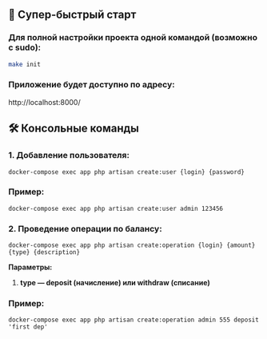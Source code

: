 ## 🚀 Супер-быстрый старт

### Для полной настройки проекта одной командой (возможно с sudo):

```bash 
make init
```

### Приложение будет доступно по адресу:
http://localhost:8000/

## 🛠 Консольные команды

### 1. Добавление пользователя:
    docker-compose exec app php artisan create:user {login} {password}
    
### Пример:
    docker-compose exec app php artisan create:user admin 123456

### 2. Проведение операции по балансу:
    docker-compose exec app php artisan create:operation {login} {amount} {type} {description}

**Параметры:**

1. **type — deposit (начисление) или withdraw (списание)**

### Пример:
    docker-compose exec app php artisan create:operation admin 555 deposit 'first dep'

